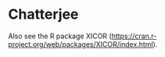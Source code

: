 # Chatterjee

Also see the R package XICOR (https://cran.r-project.org/web/packages/XICOR/index.html).
